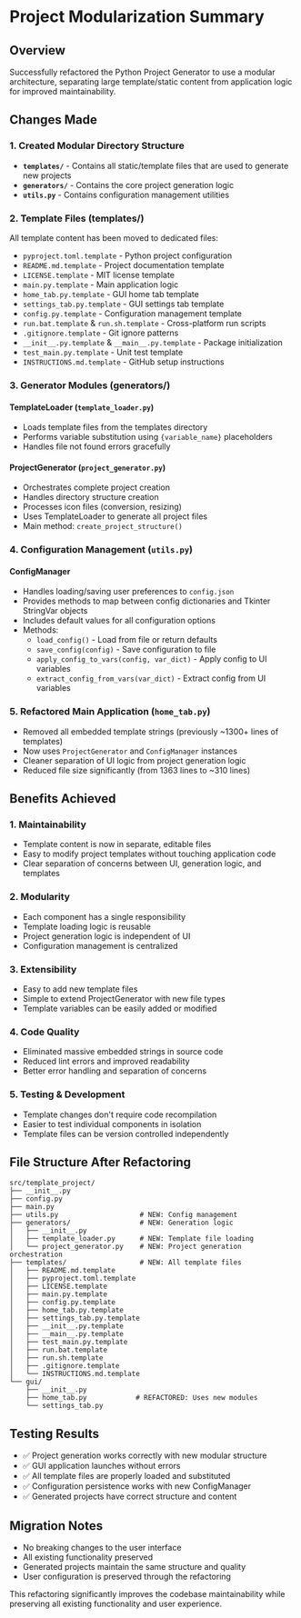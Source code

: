 # Project Modularization Summary

## Overview
Successfully refactored the Python Project Generator to use a modular architecture, separating large template/static content from application logic for improved maintainability.

## Changes Made

### 1. Created Modular Directory Structure
- **`templates/`** - Contains all static/template files that are used to generate new projects
- **`generators/`** - Contains the core project generation logic
- **`utils.py`** - Contains configuration management utilities

### 2. Template Files (templates/)
All template content has been moved to dedicated files:
- `pyproject.toml.template` - Python project configuration
- `README.md.template` - Project documentation template
- `LICENSE.template` - MIT license template
- `main.py.template` - Main application logic
- `home_tab.py.template` - GUI home tab template
- `settings_tab.py.template` - GUI settings tab template
- `config.py.template` - Configuration management template
- `run.bat.template` & `run.sh.template` - Cross-platform run scripts
- `.gitignore.template` - Git ignore patterns
- `__init__.py.template` & `__main__.py.template` - Package initialization
- `test_main.py.template` - Unit test template
- `INSTRUCTIONS.md.template` - GitHub setup instructions

### 3. Generator Modules (generators/)

#### TemplateLoader (`template_loader.py`)
- Loads template files from the templates directory
- Performs variable substitution using `{variable_name}` placeholders
- Handles file not found errors gracefully

#### ProjectGenerator (`project_generator.py`)
- Orchestrates complete project creation
- Handles directory structure creation
- Processes icon files (conversion, resizing)
- Uses TemplateLoader to generate all project files
- Main method: `create_project_structure()`

### 4. Configuration Management (`utils.py`)

#### ConfigManager
- Handles loading/saving user preferences to `config.json`
- Provides methods to map between config dictionaries and Tkinter StringVar objects
- Includes default values for all configuration options
- Methods:
  - `load_config()` - Load from file or return defaults
  - `save_config(config)` - Save configuration to file
  - `apply_config_to_vars(config, var_dict)` - Apply config to UI variables
  - `extract_config_from_vars(var_dict)` - Extract config from UI variables

### 5. Refactored Main Application (`home_tab.py`)
- Removed all embedded template strings (previously ~1300+ lines of templates)
- Now uses `ProjectGenerator` and `ConfigManager` instances
- Cleaner separation of UI logic from project generation logic
- Reduced file size significantly (from 1363 lines to ~310 lines)

## Benefits Achieved

### 1. Maintainability
- Template content is now in separate, editable files
- Easy to modify project templates without touching application code
- Clear separation of concerns between UI, generation logic, and templates

### 2. Modularity
- Each component has a single responsibility
- Template loading logic is reusable
- Project generation logic is independent of UI
- Configuration management is centralized

### 3. Extensibility
- Easy to add new template files
- Simple to extend ProjectGenerator with new file types
- Template variables can be easily added or modified

### 4. Code Quality
- Eliminated massive embedded strings in source code
- Reduced lint errors and improved readability
- Better error handling and separation of concerns

### 5. Testing & Development
- Template changes don't require code recompilation
- Easier to test individual components in isolation
- Template files can be version controlled independently

## File Structure After Refactoring

```
src/template_project/
├── __init__.py
├── config.py
├── main.py
├── utils.py                    # NEW: Config management
├── generators/                 # NEW: Generation logic
│   ├── __init__.py
│   ├── template_loader.py      # NEW: Template file loading
│   └── project_generator.py    # NEW: Project generation orchestration
├── templates/                  # NEW: All template files
│   ├── README.md.template
│   ├── pyproject.toml.template
│   ├── LICENSE.template
│   ├── main.py.template
│   ├── config.py.template
│   ├── home_tab.py.template
│   ├── settings_tab.py.template
│   ├── __init__.py.template
│   ├── __main__.py.template
│   ├── test_main.py.template
│   ├── run.bat.template
│   ├── run.sh.template
│   ├── .gitignore.template
│   └── INSTRUCTIONS.md.template
└── gui/
    ├── __init__.py
    ├── home_tab.py            # REFACTORED: Uses new modules
    └── settings_tab.py
```

## Testing Results
- ✅ Project generation works correctly with new modular structure
- ✅ GUI application launches without errors
- ✅ All template files are properly loaded and substituted
- ✅ Configuration persistence works with new ConfigManager
- ✅ Generated projects have correct structure and content

## Migration Notes
- No breaking changes to the user interface
- All existing functionality preserved
- Generated projects maintain the same structure and quality
- User configuration is preserved through the refactoring

This refactoring significantly improves the codebase maintainability while preserving all existing functionality and user experience.
